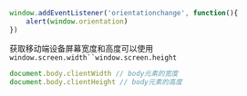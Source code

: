 
```javascript
window.addEventListener('orientationchange', function(){
    alert(window.orientation)
})
```
获取移动端设备屏幕宽度和高度可以使用`window.screen.width``window.screen.height`
```javascript
document.body.clientWidth // body元素的宽度
document.body.clientHeight // body元素的高度
```
